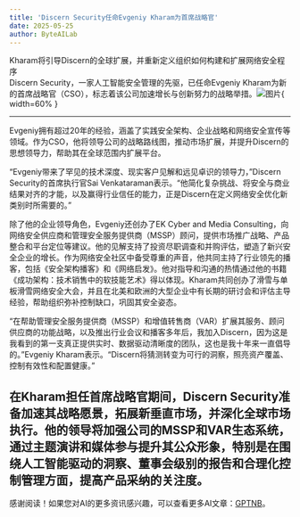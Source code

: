 ```yaml
---
title: 'Discern Security任命Evgeniy Kharam为首席战略官'
date: 2025-05-25
author: ByteAILab
---
```


Kharam将引导Discern的全球扩展，并重新定义组织如何构建和扩展网络安全程序  
Discern Security，一家人工智能安全管理的先驱，已任命Evgeniy Kharam为新的首席战略官（CSO），标志着该公司加速增长与创新努力的战略举措。![图片](https://ai-techpark.com/wp-content/uploads/Discern-Security.jpg){ width=60% }

---
Evgeniy拥有超过20年的经验，涵盖了实践安全架构、企业战略和网络安全宣传等领域。作为CSO，他将领导公司的战略路线图，推动市场扩展，并提升Discern的思想领导力，帮助其在全球范围内扩展平台。

“Evgeniy带来了罕见的技术深度、现实客户见解和远见卓识的领导力，”Discern Security的首席执行官Sai Venkataraman表示。“他简化复杂挑战、将安全与商业结果对齐的才能，以及赢得行业信任的能力，正是Discern在定义网络安全优化新类别时所需要的。”

除了他的企业领导角色，Evgeniy还创办了EK Cyber and Media Consulting，向网络安全供应商和管理安全服务提供商（MSSP）顾问，提供市场推广战略、产品整合和平台定位等建议。他的见解支持了投资尽职调查和并购评估，塑造了新兴安全企业的增长。作为网络安全社区中备受尊重的声音，他共同主持了行业领先的播客，包括《安全架构播客》和《网络启发》。他对指导和沟通的热情通过他的书籍《成功架构：技术销售中的软技能艺术》得以体现。Kharam共同创办了滑雪与单板滑雪网络安全大会，并且在北美和欧洲的大型企业中有长期的研讨会和评估主导经验，帮助组织弥补控制缺口，巩固其安全姿态。

“在帮助管理安全服务提供商（MSSP）和增值转售商（VAR）扩展其服务、顾问供应商的功能战略，以及推出行业会议和播客多年后，我加入Discern，因为这是我看到的第一支真正提供实时、数据驱动清晰度的团队，这也是我十年来一直倡导的。”Evgeniy Kharam表示。“Discern将猜测转变为可行的洞察，照亮资产覆盖、控制有效性和配置健康。”

在Kharam担任首席战略官期间，Discern Security准备加速其战略愿景，拓展新垂直市场，并深化全球市场执行。他的领导将加强公司的MSSP和VAR生态系统，通过主题演讲和媒体参与提升其公众形象，特别是在围绕人工智能驱动的洞察、董事会级别的报告和合理化控制管理方面，提高产品采纳的关注度。
---
感谢阅读！如果您对AI的更多资讯感兴趣，可以查看更多AI文章：[GPTNB](https://gptnb.com)。